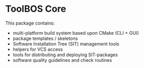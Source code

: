 # ToolBOS Core

This package contains:

* multi-platform build system based upon CMake (CLI + GUI)
* package templates / skeletons
* Software Installation Tree (SIT) management tools
* helpers for VCS access
* tools for distributing and deploying SIT-packages
* software quality guidelines and check routines
